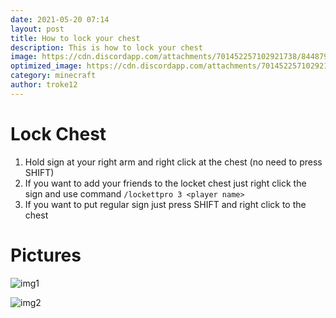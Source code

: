 ```yaml
---
date: 2021-05-20 07:14
layout: post
title: How to lock your chest
description: This is how to lock your chest
image: https://cdn.discordapp.com/attachments/701452257102921738/844879687536738304/tutorial-lock-chest.png
optimized_image: https://cdn.discordapp.com/attachments/701452257102921738/844879687536738304/tutorial-lock-chest.png
category: minecraft
author: troke12
---
```


# Lock Chest
1. Hold sign at your right arm and right click at the chest (no need to press SHIFT)
2. If you want to add your friends to the locket chest just right click the sign and use command `/lockettpro 3 <player name>`
3. If you want to put regular sign just press SHIFT and right click to the chest

# Pictures
![img1](https://cdn.discordapp.com/attachments/836763072924352522/843817398707552256/IMG_20210517_184045.png)

![img2](https://cdn.discordapp.com/attachments/836763072924352522/843817431335698452/18-42-17-unknown.png)
